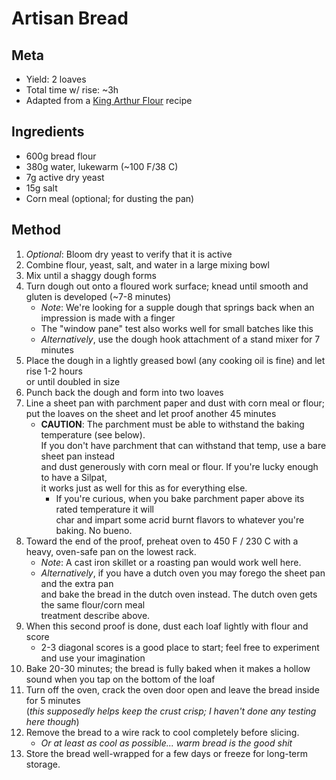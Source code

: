 # Artisan Bread

## Meta
* Yield: 2 loaves
* Total time w/ rise: ~3h
* Adapted from a [King Arthur Flour](https://www.kingarthurbaking.com/recipes/the-easiest-loaf-of-bread-youll-ever-bake-recipe) recipe

## Ingredients
* 600g bread flour
* 380g water, lukewarm (~100 F/38 C)
* 7g active dry yeast
* 15g salt
* Corn meal (optional; for dusting the pan)

## Method
1. *Optional*: Bloom dry yeast to verify that it is active
1. Combine flour, yeast, salt, and water in a large mixing bowl
1. Mix until a shaggy dough forms
1. Turn dough out onto a floured work surface; knead until smooth and gluten is developed (~7-8 minutes)
    * *Note*: We're looking for a supple dough that springs back when an impression is made with a finger
    * The "window pane" test also works well for small batches like this
    * *Alternatively*, use the dough hook attachment of a stand mixer for 7 minutes
1. Place the dough in a lightly greased bowl (any cooking oil is fine) and let rise 1-2 hours\
    or until doubled in size
1. Punch back the dough and form into two loaves
1. Line a sheet pan with parchment paper and dust with corn meal or flour;\
    put the loaves on the sheet and let proof another 45 minutes
    * **CAUTION**: The parchment must be able to withstand the baking temperature (see below).\
        If you don't have parchment that can withstand that temp, use a bare sheet pan instead\
        and dust generously with corn meal or flour. If you're lucky enough to have a Silpat,\
        it works just as well for this as for everything else.
        * If you're curious, when you bake parchment paper above its rated temperature it will\
            char and impart some acrid burnt flavors to whatever you're baking. No bueno.
1. Toward the end of the proof, preheat oven to 450 F / 230 C with a heavy, oven-safe pan on the lowest rack.
    * *Note*: A cast iron skillet or a roasting pan would work well here.
    * *Alternatively*, if you have a dutch oven you may forego the sheet pan and the extra pan\
        and bake the bread in the dutch oven instead. The dutch oven gets the same flour/corn meal\
        treatment describe above.
1. When this second proof is done, dust each loaf lightly with flour and score
    * 2-3 diagonal scores is a good place to start; feel free to experiment and use your imagination
1. Bake 20-30 minutes; the bread is fully baked when it makes a hollow sound when you tap on the bottom of the loaf
1. Turn off the oven, crack the oven door open and leave the bread inside for 5 minutes\
    (*this supposedly helps keep the crust crisp; I haven't done any testing here though*)
1. Remove the bread to a wire rack to cool completely before slicing.
    * *Or at least as cool as possible... warm bread is the good shit*
1. Store the bread well-wrapped for a few days or freeze for long-term storage.

